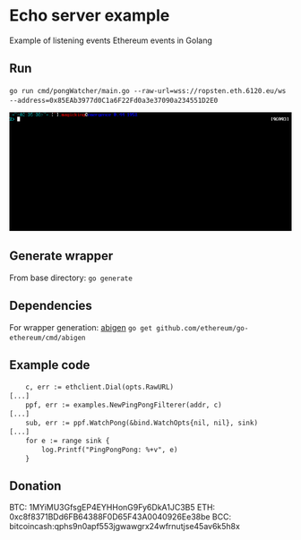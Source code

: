 # Echo server example

Example of listening events Ethereum events in Golang

## Run

`go run cmd/pongWatcher/main.go --raw-url=wss://ropsten.eth.6120.eu/ws --address=0x85EAb3977d0C1a6F22Fd0a3e37090a234551D2E0`

![go run](https://raw.githubusercontent.com/Magicking/example-event-solidity2go/master/docs/run.gif)

## Generate wrapper

From base directory: `go generate`

## Dependencies

For wrapper generation: [abigen](https://github.com/ethereum/go-ethereum#executables) `go get github.com/ethereum/go-ethereum/cmd/abigen`

## Example code

```golang
	c, err := ethclient.Dial(opts.RawURL)
[...]
	ppf, err := examples.NewPingPongFilterer(addr, c)
[...]
	sub, err := ppf.WatchPong(&bind.WatchOpts{nil, nil}, sink)
[...]
	for e := range sink {
		log.Printf("PingPongPong: %+v", e)
	}
```

## Donation

BTC: 1MYiMU3GfsgEP4EYHHonG9Fy6DkA1JC3B5
ETH: 0xc8f8371BDd6FB64388F0D65F43A0040926Ee38be
BCC: bitcoincash:qphs9n0apf553jgwawgrx24wfrnutjse45av6k5h8x
